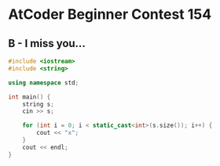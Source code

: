 # AtCoder Beginner Contest 154
## B - I miss you...
```cpp
#include <iostream>
#include <string>

using namespace std;

int main() {
    string s;
    cin >> s;

    for (int i = 0; i < static_cast<int>(s.size()); i++) {
        cout << "x";
    }
    cout << endl;
}
```
